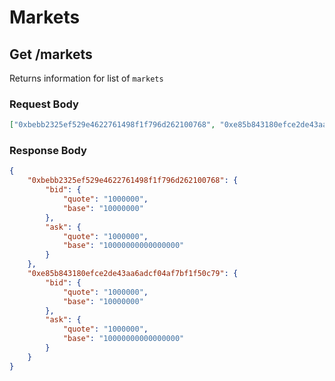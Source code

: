 # Markets

## Get /markets

Returns information for list of ```markets```

### Request Body
```json
["0xbebb2325ef529e4622761498f1f796d262100768", "0xe85b843180efce2de43aa6adcf04af7bf1f50c79"]
```

### Response Body
```json
{
    "0xbebb2325ef529e4622761498f1f796d262100768": {
        "bid": {
            "quote": "1000000",
            "base": "10000000"
        },
        "ask": {
            "quote": "1000000",
            "base": "10000000000000000"
        }
    },
    "0xe85b843180efce2de43aa6adcf04af7bf1f50c79": {
        "bid": {
            "quote": "1000000",
            "base": "10000000"
        },
        "ask": {
            "quote": "1000000",
            "base": "10000000000000000"
        }
    }
}
```

